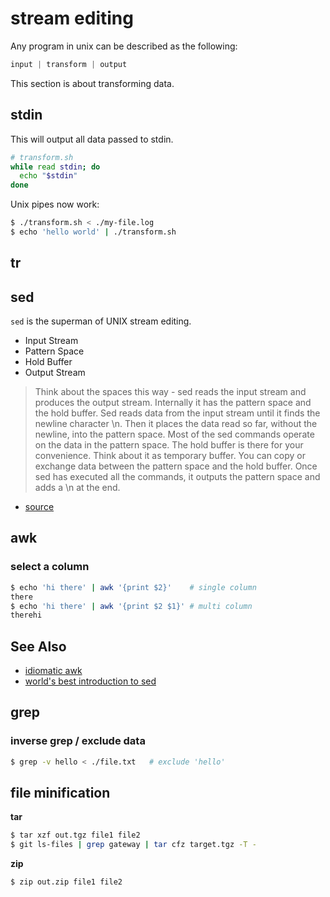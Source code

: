 # stream editing
Any program in unix can be described as the following:
```js
input | transform | output
```
This section is about transforming data.

## stdin
This will output all data passed to stdin.
```sh
# transform.sh
while read stdin; do
  echo "$stdin"
done
```
Unix pipes now work:
```sh
$ ./transform.sh < ./my-file.log
$ echo 'hello world' | ./transform.sh
```

## tr

## sed
`sed` is the superman of UNIX stream editing.
- Input Stream
- Pattern Space
- Hold Buffer
- Output Stream

> Think about the spaces this way - sed reads the input stream and produces the
> output stream. Internally it has the pattern space and the hold buffer. Sed
> reads data from the input stream until it finds the newline character \n.
> Then it places the data read so far, without the newline, into the pattern
> space. Most of the sed commands operate on the data in the pattern space.
> The hold buffer is there for your convenience. Think about it as temporary
> buffer. You can copy or exchange data between the pattern space and the hold
> buffer. Once sed has executed all the commands, it outputs the pattern space
> and adds a \n at the end.
- [source](http://www.catonmat.net/blog/worlds-best-introduction-to-sed/)

## awk
### select a column
```sh
$ echo 'hi there' | awk '{print $2}'    # single column
there
$ echo 'hi there' | awk '{print $2 $1}' # multi column
therehi
```

## See Also
- [idiomatic awk](http://backreference.org/2010/02/10/idiomatic-awk/)
- [world's best introduction to sed](http://www.catonmat.net/blog/worlds-best-introduction-to-sed/)

## grep
### inverse grep / exclude data
```sh
$ grep -v hello < ./file.txt   # exclude 'hello'
```

## file minification
__tar__
```sh
$ tar xzf out.tgz file1 file2
$ git ls-files | grep gateway | tar cfz target.tgz -T -
```
__zip__
```sh
$ zip out.zip file1 file2
```
